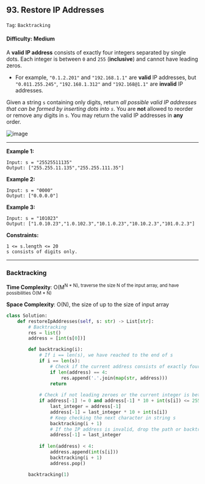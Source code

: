 ## 93. Restore IP Addresses

```Tag```: ```Backtracking```

#### Difficulty: Medium

A __valid IP address__ consists of exactly four integers separated by single dots. Each integer is between ```0``` and ```255``` (__inclusive__) and cannot have leading zeros.

- For example, ```"0.1.2.201"``` and ```"192.168.1.1"``` are __valid__ IP addresses, but ```"0.011.255.245"```, ```"192.168.1.312"``` and ```"192.168@1.1"``` are __invalid__ IP addresses.

Given a string ```s``` containing only digits, return _all possible valid IP addresses that can be formed by inserting dots into ```s```_. You are __not__ allowed to reorder or remove any digits in ```s```. You may return the valid IP addresses in __any__ order.

![image](https://user-images.githubusercontent.com/35042430/213847192-eff12b37-48b3-4bed-85d3-45908567bf95.png)

---

__Example 1:__
```
Input: s = "25525511135"
Output: ["255.255.11.135","255.255.111.35"]
```

__Example 2:__
```
Input: s = "0000"
Output: ["0.0.0.0"]
```

__Example 3:__
```
Input: s = "101023"
Output: ["1.0.10.23","1.0.102.3","10.1.0.23","10.10.2.3","101.0.2.3"]
```

__Constraints:__
```
1 <= s.length <= 20
s consists of digits only.
```

---

### Backtracking

__Time Complexity__: O(M<sup>N * N), traverse the size N of the input array, and have possibilities O(M * N)

__Space Complexity__: O(N), the size of up to the size of input array

```Python
class Solution:
    def restoreIpAddresses(self, s: str) -> List[str]:
        # Backtracking
        res = list()
        address = [int(s[0])]

        def backtracking(i):
            # If i == len(s), we have reached to the end of s
            if i == len(s):
                # Check if the current address consists of exactly four integers
                if len(address) == 4:
                    res.append('.'.join(map(str, address)))
                return
            
            # Check if not leading zeroes or the current integer is between 0 and 255
            if address[-1] != 0 and address[-1] * 10 + int(s[i]) <= 255:
                last_integer = address[-1]
                address[-1] = last_integer * 10 + int(s[i])
                # Keep checking the next character in string s
                backtracking(i + 1)
                # If the IP address is invalid, drop the path or backtrack
                address[-1] = last_integer
                                
            if len(address) < 4:
                address.append(int(s[i]))
                backtracking(i + 1)
                address.pop()

        backtracking(1)
```
